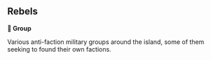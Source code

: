 ## Rebels

**🪪 Group**

Various anti-faction military groups around the island, some of them seeking to found their own factions.

<!---
keywords: sw
aliases:
-->